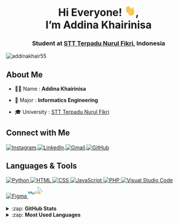 <div align="center">
  <h1>Hi Everyone! <img src="https://github.com/ABSphreak/ABSphreak/blob/master/gifs/Hi.gif" width="30px" height="30px">,<br/>I’m Addina Khairinisa</h1>
  <h3>Student at <a href="https://nurulfikri.ac.id/" title="STT Terpadu Nurul Fikri">STT Terpadu Nurul Fikri</a>, Indonesia</h3>
</div>

<p align="left"> <img src="https://komarev.com/ghpvc/?username=addinakhair55&label=Profile%20views&color=0e75b6&style=flat" alt="addinakhair55" /> </p>

## About Me
- 👩‍💻 Name : **Addina Khairinisa**

- 📜 Major : **Informatics Engineering**

- 🎓 University : [STT Terpadu Nurul Fikri](https://nurulfikri.ac.id/)

## Connect with Me

<p align="left">
  <a href="https://www.instagram.com/addina.ak/" title="Instagram">
    <img src="https://upload.wikimedia.org/wikipedia/commons/e/e7/Instagram_logo_2016.svg" alt="Instagram" align="center" height="40" width="40"> 
  </a>
  <a href="https://www.linkedin.com/in/addinakhair/" title="LinkedIn">
    <img src="https://raw.githubusercontent.com/rahuldkjain/github-profile-readme-generator/master/src/images/icons/Social/linked-in-alt.svg" alt="LinkedIn" align="center" height="40" width="40"> 
  </a>
  <a href="mailto:addi21148ti@student.nurulfikri.ac.id" title="Gmail">
    <img src="https://api.iconify.design/logos/google-gmail.svg" alt="Gmail" align="center" height="40" width="40"> 
  </a>
  <a href="https://github.com/addinakhair55" title="GitHub">
    <img src="https://api.iconify.design/bi/github.svg?color=%235c6bc0" alt="GitHub" align="center" height="40" width="40"> 
  </a>
</p>

## Languages & Tools

<div>
  <a href="https://www.python.org" title="Python" rel="noreferrer">
    <img src="https://api.iconify.design/logos/python.svg" alt="Python" height="40" width="40"> 
  </a>
  <a href="https://www.w3schools.com/html" title="HTML" rel="noreferrer">
    <img src="https://api.iconify.design/vscode-icons/file-type-html.svg" alt="HTML" height="40" width="40"> 
  </a>
  <a href="https://www.w3schools.com/css" title="CSS" rel="noreferrer">
    <img src="https://api.iconify.design/vscode-icons/file-type-css.svg" alt="CSS" height="40" width="40"> 
  </a>
  <a href="https://www.javascript.com" title="JavaScript" rel="noreferrer">
    <img src="https://api.iconify.design/logos/javascript.svg" alt="JavaScript" height="40" width="40"> 
  </a>  
  <a href="https://www.php.net" title="PHP" rel="noreferrer">
    <img src="https://api.iconify.design/logos/php.svg" alt="PHP" height="40" width="40"> 
  </a>
  <a href="https://code.visualstudio.com" title="Visual Studio Code" rel="noreferrer">
    <img src="https://api.iconify.design/logos/visual-studio-code.svg" alt="Visual Studio Code" height="40" width="40"> 
  </a>
  <a href="https://www.figma.com" title="Figma" rel="noreferrer">
    <img src="https://api.iconify.design/logos/figma.svg" alt="Figma" height="40" width="40"> 
  </a>
  <a href="https://www.mysql.com/" title="mysql" rel="noreferrer"> 
    <img src="https://raw.githubusercontent.com/devicons/devicon/master/icons/mysql/mysql-original-wordmark.svg" alt="mysql" width="40" height="40">
  </a> 
</div>

<br/>

<details>
  <summary>:zap: <strong>GitHub Stats</strong></summary>
  <img align="center" src="https://github-readme-stats.vercel.app/api?username=addinakhair55&show_icons=true&locale=en" alt="addinakhair55" />
</details>

<details>
  <summary>:zap: <strong>Most Used Languages</strong></summary>
  <img align="left" src="https://github-readme-stats.vercel.app/api/top-langs?username=addinakhair55&show_icons=true&locale=en&layout=compact" alt="addinakhair55" />
</details>
